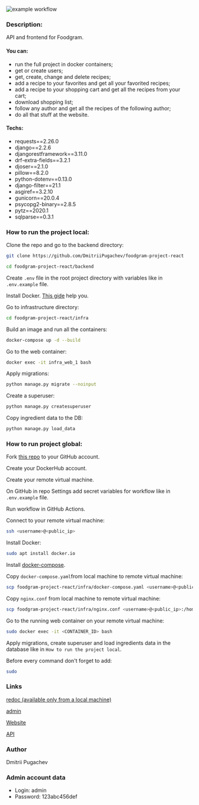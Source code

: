 ![example workflow](https://github.com/DmitriiPugachev/foodgram-project-react/actions/workflows/foodgram_workflow.yml/badge.svg)

### Description:
API and frontend for Foodgram.
#### You can:
  * run the full project in docker containers;
  * get or create users;
  * get, create, change and delete recipes;
  * add a recipe to your favorites and get all your favorited recipes;
  * add a recipe to your shopping cart and get all the recipes from your cart;
  * download shopping list;
  * follow any author and get all the recipes of the following author;
  * do all that stuff at the website.
#### Techs:
  * requests==2.26.0
  * django==2.2.6
  * djangorestframework==3.11.0
  * drf-extra-fields==3.2.1
  * djoser==2.1.0
  * pillow==8.2.0
  * python-dotenv==0.13.0
  * django-filter==21.1
  * asgiref==3.2.10
  * gunicorn==20.0.4
  * psycopg2-binary==2.8.5
  * pytz==2020.1
  * sqlparse==0.3.1
### How to run the project local:
Clone the repo and go to the backend directory:
```bash
git clone https://github.com/DmitriiPugachev/foodgram-project-react
```
```bash
cd foodgram-project-react/backend
```
Create ```.env``` file in the root project directory with variables like in ```.env.example``` file.

Install Docker. [This gide](https://docs.docker.com/engine/install/ubuntu/) help you.

Go to infrastructure directory:
```bash
cd foodgram-project-react/infra
```
Build an image and run all the containers:
```bash
docker-compose up -d --build
```
Go to the web container:
```bash
docker exec -it infra_web_1 bash
```
Apply migrations:
```bash
python manage.py migrate --noinput
```
Create a superuser:
```bash
python manage.py createsuperuser
```
Copy ingredient data to the DB:
```bash
python manage.py load_data
```
### How to run project global:
Fork [this repo](https://github.com/DmitriiPugachev/foodgram-project-react) to your
GitHub account.

Create your DockerHub account.

Create your remote virtual machine.

On GitHub in repo Settings add secret variables for workflow like 
in ```.env.example``` file.

Run workflow in GitHub Actions.

Connect to your remote virtual machine:
```bash
ssh <username>@<public_ip>
```
Install Docker:
```bash
sudo apt install docker.io
```
Install [docker-compose](https://docs.docker.com/compose/install/).

Copy ```docker-compose.yaml```from local machine to remote virtual machine:
```bash
scp foodgram-project-react/infra/docker-compose.yaml <username>@<public_ip>:/home/<username>/
```
Copy ```nginx.conf``` from local machine to remote virtual machine:
```bash
scp foodgram-project-react/infra/nginx.conf <username>@<public_ip>:/home/<username>/
```
Go to the running web container on your remote virtual machine:
```bash
sudo docker exec -it <CONTAINER_ID> bash
```
Apply migrations, create superuser and load ingredients data in the database like 
in ```How to run the project local```.

Before every command don't forget to add:
```bash
sudo
```
### Links
[redoc (available only from a local machine)](http://localhost/api/docs/)

[admin](http://dmitrii-pugachev.tk/admin/)

[Website](http://dmitrii-pugachev.tk/)

[API](http://dmitrii-pugachev.tk/api/)

### Author
Dmitrii Pugachev

### Admin account data
  * Login: admin
  * Password: 123abc456def
